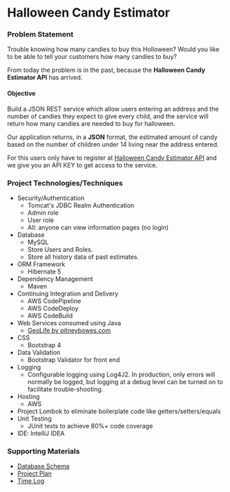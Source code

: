 # Halloween Candy Estimator

### Problem Statement
Trouble knowing how many candies to buy this Holloween? Would you like to be able to tell your customers how many candies to buy?

From today the problem is in the past, because the **Halloween Candy Estimator API** has arrived.

#### Objective
Build a JSON REST service which allow users entering an address and the number of candies they expect to give every child, and the service will return how many candies are needed to buy for halloween.

Our application returns, in a **JSON** format, the estimated amount of candy based on the number of children under 14 living near the address entered.

For this users only have to register at [Halloween Candy Estimator API](http://18.191.31.27:8080/candy-estimator) and we give you an API KEY to get access to the service.

### Project Technologies/Techniques
* Security/Authentication
    * Tomcat's JDBC Realm Authentication
    * Admin role
    * User role
    * All: anyone can view information pages (no login)
* Database
    * MySQL
    * Store Users and Roles.
    * Store all history data of past estimates.
* ORM Framework
    * Hibernate 5
* Dependency Management
    * Maven
* Continuing Integration and Delivery
    * AWS CodePipeline
    * AWS CodeDeploy
    * AWS CodeBuild
* Web Services consumed using Java
    * [GeoLife by pitneybowes.com](https://locate.pitneybowes.com/geolife)
* CSS
    * Bootstrap 4
* Data Validation
    * Bootstrap Validator for front end
* Logging
    * Configurable logging using Log4J2. In production, only errors will normally be logged, but logging at a debug level can be turned on to facilitate trouble-shooting.
* Hosting
    * AWS
* Project Lombok to eliminate boilerplate code like getters/setters/equals
* Unit Testing
    * JUnit tests to achieve 80%+ code coverage
* IDE: IntelliJ IDEA

### Supporting Materials
* [Database Schema](db/design/CandyEstimatorERD.png)
* [Project Plan](ProjectPlan.md)
* [Time Log](TimeLog.md)
